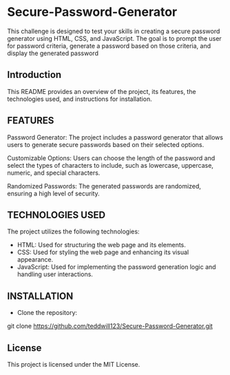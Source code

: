 # Secure-Password-Generator

This challenge is designed to test your skills in creating a secure password generator using HTML, CSS, and JavaScript. The goal is to prompt the user for password criteria, generate a password based on those criteria, and display the generated password

## Introduction

This README provides an overview of the project, its features, the technologies used, and instructions for installation.

## FEATURES

Password Generator: The project includes a password generator that allows users to generate secure passwords based on their selected options.

Customizable Options: Users can choose the length of the password and select the types of characters to include, such as lowercase, uppercase, numeric, and special characters.

Randomized Passwords: The generated passwords are randomized, ensuring a high level of security.

## TECHNOLOGIES USED

The project utilizes the following technologies:

- HTML: Used for structuring the web page and its elements.
- CSS: Used for styling the web page and enhancing its visual appearance.
- JavaScript: Used for implementing the password generation logic and handling user interactions.

## INSTALLATION

- Clone the repository:

git clone https://github.com/teddwill123/Secure-Password-Generator.git

## License
This project is licensed under the MIT License.